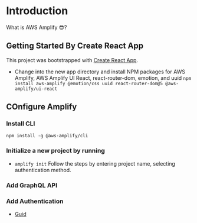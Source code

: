 # Introduction
What is AWS Amplify 😎?
## Getting Started By Create React App

This project was bootstrapped with [Create React App](https://github.com/facebook/create-react-app).

- Change into the new app directory and install NPM packages for AWS Amplify, AWS Amplify UI React, react-router-dom, emotion, and uuid
`npm install aws-amplify @emotion/css uuid react-router-dom@5 @aws-amplify/ui-react`

## COnfigure Amplify
### Install CLI
`npm install -g @aws-amplify/cli`
### Initialize a new project by running
- `amplify init`
Follow the steps by entering project name, selecting authentication method.

### Add GraphQL API
### Add Authentication


- [Guid](https://catalog.us-east-1.prod.workshops.aws/workshops/9586a55a-1f61-456c-ace9-b24f505d44a4/en-US/00-intro)

